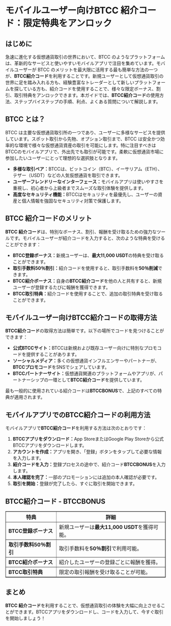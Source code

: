 <h1>モバイルユーザー向けBTCC 紹介コード：限定特典をアンロック</h1>

<h2>はじめに</h2>
<p>急速に進化する仮想通貨取引の世界において、BTCC のようなプラットフォームは、革新的なサービスと使いやすいモバイルアプリで注目を集めています。モバイルユーザーが BTCC のメリットを最大限に活用する最も簡単な方法の一つが、<strong>BTCC紹介コード</strong>を利用することです。新規ユーザーとして仮想通貨取引の世界に足を踏み入れる方も、経験豊富なトレーダーとして新しいプラットフォームを探している方も、紹介コードを使用することで、様々な限定ボーナス、割引、取引特典をアンロックできます。本ガイドでは、<strong>BTCC紹介コード</strong>の使用方法、ステップバイステップの手順、利点、よくある質問について解説します。</p>

<h2>BTCC とは？</h2>
<p>BTCC は主要な仮想通貨取引所の一つであり、ユーザーに多様なサービスを提供しています。スポット取引から先物、オプション取引まで、BTCC は安全かつ効率的な環境で様々な仮想通貨資産の取引を可能にします。特に注目すべきはBTCCのモバイルアプリで、外出先でも取引が可能です。柔軟に仮想通貨市場に参加したいユーザーにとって理想的な選択肢となります。</p>
<ul>
    <li><strong>多様な取引ペア：</strong>BTCCは、ビットコイン（BTC）、イーサリアム（ETH）、テザー（USDT）などの人気仮想通貨を取引できます。</li>
    <li><strong>ユーザーフレンドリーなインターフェース：</strong>モバイルアプリは使いやすさを重視し、初心者から上級者までスムーズな取引体験を提供します。</li>
    <li><strong>高度なセキュリティ機能：</strong>BTCCはセキュリティを最優先し、ユーザーの資産と個人情報を強固なセキュリティ対策で保護します。</li>
</ul>

<h2>BTCC 紹介コードのメリット</h2>
<p><strong>BTCC 紹介コード</strong>は、特別なボーナス、割引、報酬を受け取るための強力なツールです。モバイルユーザーが紹介コードを入力すると、次のような特典を受けることができます：</p>
<ul>
    <li><strong>BTCC登録ボーナス：</strong>新規ユーザーは、<strong>最大11,000 USDT</strong>の特典を受け取ることができます。</li>
    <li><strong>取引手数料50％割引：</strong>紹介コードを使用すると、取引手数料を<strong>50％削減</strong>できます。</li>
    <li><strong>BTCC紹介ボーナス：</strong>自身の<strong>BTCC紹介コード</strong>を他の人と共有すると、新規ユーザーが登録するたびに報酬を獲得できます。</li>
    <li><strong>BTCC取引特典：</strong>紹介コードを使用することで、追加の取引特典を受け取ることができます。</li>
</ul>

<h2>モバイルユーザー向けBTCC紹介コードの取得方法</h2>
<p><strong>BTCC紹介コード</strong>の取得方法は簡単です。以下の場所でコードを見つけることができます：</p>
<ul>
    <li><strong>公式BTCCサイト：</strong>BTCCは新規および既存ユーザー向けに特別なプロモコードを提供することがあります。</li>
    <li><strong>ソーシャルメディア：</strong>多くの仮想通貨インフルエンサーやパートナーが、<strong>BTCCプロモコード</strong>をSNSでシェアしています。</li>
    <li><strong>BTCCパートナーサイト：</strong>仮想通貨関連のプラットフォームやアプリが、パートナーシップの一環として<strong>BTCC紹介コード</strong>を提供しています。</li>
</ul>
<p>最も一般的に使用されている紹介コードは<strong>BTCCBONUS</strong>で、上記のすべての特典が適用されます。</p>

<h2>モバイルアプリでのBTCC紹介コードの利用方法</h2>
<p>モバイルアプリで<strong>BTCC紹介コード</strong>を利用する方法は次のとおりです：</p>
<ol>
    <li><strong>BTCCアプリをダウンロード：</strong>App StoreまたはGoogle Play Storeから公式BTCCアプリをダウンロードします。</li>
    <li><strong>アカウントを作成：</strong>アプリを開き、「登録」ボタンをタップして必要な情報を入力します。</li>
    <li><strong>紹介コードを入力：</strong>登録プロセスの途中で、紹介コード<strong>BTCCBONUS</strong>を入力します。</li>
    <li><strong>本人確認を完了：</strong>一部のプロモーションには追加の本人確認が必要です。</li>
    <li><strong>取引を開始：</strong>登録が完了したら、すぐに取引を開始できます。</li>
</ol>

<h2>BTCC紹介コード - BTCCBONUS</h2>
<table border="1">
    <tr>
        <th>特典</th>
        <th>詳細</th>
    </tr>
    <tr>
        <td><strong>BTCC登録ボーナス</strong></td>
        <td>新規ユーザーは<strong>最大11,000 USDT</strong>を獲得可能。</td>
    </tr>
    <tr>
        <td><strong>取引手数料50％割引</strong></td>
        <td>取引手数料を<strong>50％割引</strong>で利用可能。</td>
    </tr>
    <tr>
        <td><strong>BTCC紹介ボーナス</strong></td>
        <td>紹介したユーザーの登録ごとに報酬を獲得。</td>
    </tr>
    <tr>
        <td><strong>BTCC取引特典</strong></td>
        <td>限定の取引報酬を受け取ることが可能。</td>
    </tr>
</table>

<h2>まとめ</h2>
<p><strong>BTCC 紹介コード</strong>を利用することで、仮想通貨取引の体験を大幅に向上させることができます。BTCCアプリをダウンロードし、コードを入力して、今すぐ取引を開始しましょう！</p>
